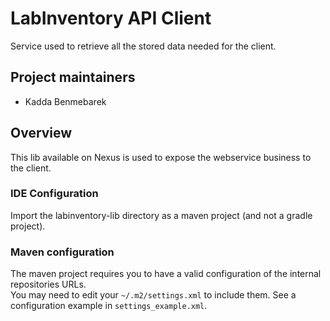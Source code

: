 # LabInventory API Client

Service used to retrieve all the stored data needed for the client.

## Project maintainers
- Kadda Benmebarek

## Overview
This lib available on Nexus is used to expose the webservice business to the client.

### IDE Configuration
Import the labinventory-lib directory as a maven project (and not a gradle project).

### Maven configuration
The maven project requires you to have a valid configuration of the internal repositories URLs.   
You may need to edit your `~/.m2/settings.xml` to include them. See a configuration example in `settings_example.xml`.



